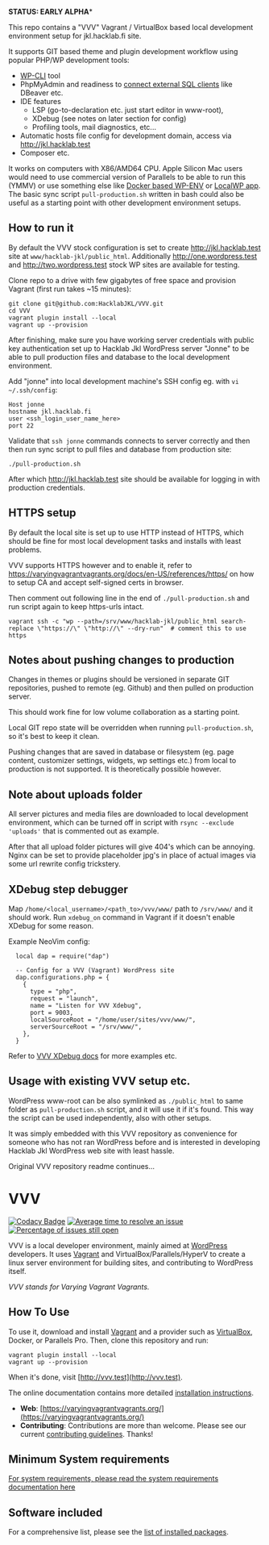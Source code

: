 **STATUS: EARLY ALPHA***

This repo contains a "VVV" Vagrant / VirtualBox based local development environment setup for jkl.hacklab.fi site.

It supports GIT based theme and plugin development workflow using popular PHP/WP development tools:

- [WP-CLI](https://make.wordpress.org/cli/handbook/guides/quick-start/) tool
- PhpMyAdmin and readiness to [connect external SQL clients](https://varyingvagrantvagrants.org/docs/en-US/references/sql-client/) like DBeaver etc.
- IDE features
  - LSP (go-to-declaration etc. just start editor in www-root), 
  - XDebug (see notes on later section for config)
  - Profiling tools, mail diagnostics, etc...
- Automatic hosts file config for development domain, access via http://jkl.hacklab.test
- Composer etc.

It works on computers with X86/AMD64 CPU. Apple Silicon Mac users would need to use commercial version of Parallels to be able to run this (YMMV) or use something else like [Docker based WP-ENV](https://developer.wordpress.org/block-editor/reference-guides/packages/packages-env/) or [LocalWP app](https://localwp.com/). The basic sync script `pull-production.sh` written in bash could also be useful as a starting point with other development environment setups.

## How to run it

By default the VVV stock configuration is set to create http://jkl.hacklab.test site at `www/hacklab-jkl/public_html`. Additionally http://one.wordpress.test and http://two.wordpress.test stock WP sites are available for testing.

Clone repo to a drive with few gigabytes of free space and provision Vagrant (first run takes ~15 minutes):

```
git clone git@github.com:HacklabJKL/VVV.git
cd VVV
vagrant plugin install --local
vagrant up --provision
```

After finishing, make sure you have working server credentials with public key authentication set up to Hacklab Jkl WordPress server "Jonne" to be able to pull production files and database to the local development environment.

Add "jonne" into local development machine's SSH config eg. with `vi ~/.ssh/config`:

```
Host jonne
hostname jkl.hacklab.fi
user <ssh_login_user_name_here>
port 22
```

Validate that `ssh jonne` commands connects to server correctly and then then run sync script to pull files and database from production site:

```
./pull-production.sh
```

After which http://jkl.hacklab.test site should be available for logging in with production credentials.

## HTTPS setup

By default the local site is set up to use HTTP instead of HTTPS, which should be fine for most local development tasks and installs with least problems.

VVV supports HTTPS however and to enable it, refer to https://varyingvagrantvagrants.org/docs/en-US/references/https/ on how to setup CA and accept self-signed certs in browser.

Then comment out following line in the end of `./pull-production.sh` and run script again to keep https-urls intact.

```
vagrant ssh -c "wp --path=/srv/www/hacklab-jkl/public_html search-replace \"https://\" \"http://\" --dry-run"  # comment this to use https
```

## Notes about pushing changes to production

Changes in themes or plugins should be versioned in separate GIT repositories, pushed to remote (eg. Github) and then pulled on production server.

This should work fine for low volume collaboration as a starting point. 

Local GIT repo state will be overridden when running `pull-production.sh`, so it's best to keep it clean.

Pushing changes that are saved in database or filesystem (eg. page content, customizer settings, widgets, wp settings etc.) from local to production is not supported. It is theoretically possible however.

## Note about uploads folder

All server pictures and media files are downloaded to local development environment, which can be turned off in script with `rsync --exclude 'uploads'` that is commented out as example.

After that all upload folder pictures will give 404's which can be annoying. Nginx can be set to provide placeholder jpg's in place of actual images via some url rewrite config trickstery.

## XDebug step debugger

Map `/home/<local_username>/<path_to>/vvv/www/` path to `/srv/www/` and it should work. Run `xdebug_on` command in Vagrant if it doesn't enable XDebug for some reason.

Example NeoVim config:

```
  local dap = require("dap")

  -- Config for a VVV (Vagrant) WordPress site
  dap.configurations.php = {
    {
      type = "php",
      request = "launch",
      name = "Listen for VVV Xdebug",
      port = 9003,
      localSourceRoot = "/home/user/sites/vvv/www/",
      serverSourceRoot = "/srv/www/",
    },
  }
```

Refer to [VVV XDebug docs](https://varyingvagrantvagrants.org/docs/en-US/references/xdebug/) for more examples etc.

## Usage with existing VVV setup etc.

WordPress www-root can be also symlinked as `./public_html` to same folder as `pull-production.sh` script, and it will use it if it's found. This way the script can be used independently, also with other setups. 

It was simply embedded with this VVV repository as convenience for someone who has not ran WordPress before and is interested in developing Hacklab Jkl WordPress web site with least hassle.


Original VVV repository readme continues...

# VVV

[![Codacy Badge](https://api.codacy.com/project/badge/Grade/206b06167aaf48aab24422cd417e8afa)](https://www.codacy.com/gh/Varying-Vagrant-Vagrants/VVV?utm_source=github.com&amp;utm_medium=referral&amp;utm_content=Varying-Vagrant-Vagrants/VVV&amp;utm_campaign=Badge_Grade) [![Average time to resolve an issue](http://isitmaintained.com/badge/resolution/varying-vagrant-vagrants/vvv.svg)](http://isitmaintained.com/project/varying-vagrant-vagrants/vvv "Average time to resolve an issue") [![Percentage of issues still open](http://isitmaintained.com/badge/open/varying-vagrant-vagrants/vvv.svg)](http://isitmaintained.com/project/varying-vagrant-vagrants/vvv "Percentage of issues still open")

VVV is a local developer environment, mainly aimed at [WordPress](https://wordpress.org) developers. It uses [Vagrant](https://www.vagrantup.com) and VirtualBox/Parallels/HyperV to create a linux server environment for building sites, and contributing to WordPress itself.

_VVV stands for Varying Vagrant Vagrants._

## How To Use

To use it, download and install [Vagrant](https://www.vagrantup.com) and a provider such as [VirtualBox](https://www.virtualbox.org/), Docker, or Parallels Pro. Then, clone this repository and run:

```shell
vagrant plugin install --local
vagrant up --provision
```

When it's done, visit [http://vvv.test](http://vvv.test).

The online documentation contains more detailed [installation instructions](https://varyingvagrantvagrants.org/docs/en-US/installation/).

* **Web**: [https://varyingvagrantvagrants.org/](https://varyingvagrantvagrants.org/)
* **Contributing**: Contributions are more than welcome. Please see our current [contributing guidelines](https://varyingvagrantvagrants.org/docs/en-US/contributing/). Thanks!

## Minimum System requirements

[For system requirements, please read the system requirements documentation here](https://varyingvagrantvagrants.org/docs/en-US/installation/software-requirements/)

## Software included

For a comprehensive list, please see the [list of installed packages](https://varyingvagrantvagrants.org/docs/en-US/installed-packages/).

